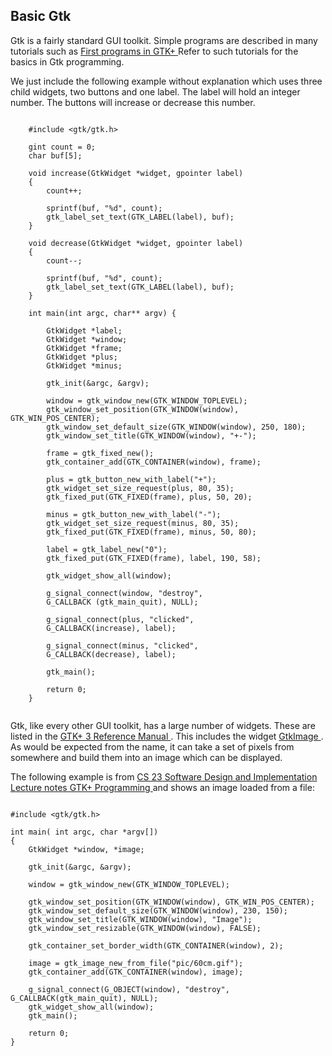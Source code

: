 
##  Basic Gtk 


Gtk is a fairly standard GUI toolkit. Simple programs
      are described in many tutorials such as [
	First programs in GTK+
      ](http://zetcode.com/tutorials/gtktutorial/firstprograms/) Refer to such tutorials for the basics in Gtk programming.


We just include the following example without explanation
      which uses three child widgets, two buttons and one label. 
      The label will hold an integer number. 
      The buttons will increase or decrease this number.

```

	#include <gtk/gtk.h>

	gint count = 0;
	char buf[5];

	void increase(GtkWidget *widget, gpointer label)
	{
  	    count++;

	    sprintf(buf, "%d", count);
	    gtk_label_set_text(GTK_LABEL(label), buf);
	}

	void decrease(GtkWidget *widget, gpointer label)
	{
	    count--;

	    sprintf(buf, "%d", count);
	    gtk_label_set_text(GTK_LABEL(label), buf);
	}

	int main(int argc, char** argv) {

	    GtkWidget *label;
	    GtkWidget *window;
	    GtkWidget *frame;
	    GtkWidget *plus;
	    GtkWidget *minus;

	    gtk_init(&argc, &argv);

	    window = gtk_window_new(GTK_WINDOW_TOPLEVEL);
	    gtk_window_set_position(GTK_WINDOW(window), GTK_WIN_POS_CENTER);
	    gtk_window_set_default_size(GTK_WINDOW(window), 250, 180);
	    gtk_window_set_title(GTK_WINDOW(window), "+-");

	    frame = gtk_fixed_new();
	    gtk_container_add(GTK_CONTAINER(window), frame);

	    plus = gtk_button_new_with_label("+");
	    gtk_widget_set_size_request(plus, 80, 35);
	    gtk_fixed_put(GTK_FIXED(frame), plus, 50, 20);

	    minus = gtk_button_new_with_label("-");
	    gtk_widget_set_size_request(minus, 80, 35);
	    gtk_fixed_put(GTK_FIXED(frame), minus, 50, 80);

	    label = gtk_label_new("0");
	    gtk_fixed_put(GTK_FIXED(frame), label, 190, 58); 

	    gtk_widget_show_all(window);

	    g_signal_connect(window, "destroy",
	    G_CALLBACK (gtk_main_quit), NULL);

	    g_signal_connect(plus, "clicked", 
	    G_CALLBACK(increase), label);

	    g_signal_connect(minus, "clicked", 
	    G_CALLBACK(decrease), label);

	    gtk_main();

	    return 0;
	}
      
```


Gtk, like every other GUI toolkit, has a large number of widgets.
      These are listed in the [
	GTK+ 3 Reference Manual
      ](https://developer.gnome.org/gtk3/3.0/) .
      This includes the widget [
	GtkImage
      ](https://developer.gnome.org/gtk3/3.0/GtkImage.html) .
      As would be expected from the name, it can take a set of pixels from somewhere
      and build them into an image which can be displayed.


The following example is from [
	CS 23 Software Design and Implementation Lecture notes GTK+ Programming
      ](http://www.cs.dartmouth.edu/~xy/cs23/gtk.html) and shows an image loaded from a file:

```

#include <gtk/gtk.h>

int main( int argc, char *argv[])
{
	GtkWidget *window, *image;

	gtk_init(&argc, &argv);

	window = gtk_window_new(GTK_WINDOW_TOPLEVEL);

	gtk_window_set_position(GTK_WINDOW(window), GTK_WIN_POS_CENTER);
	gtk_window_set_default_size(GTK_WINDOW(window), 230, 150);
	gtk_window_set_title(GTK_WINDOW(window), "Image");
	gtk_window_set_resizable(GTK_WINDOW(window), FALSE);

	gtk_container_set_border_width(GTK_CONTAINER(window), 2);

	image = gtk_image_new_from_file("pic/60cm.gif");
	gtk_container_add(GTK_CONTAINER(window), image);

	g_signal_connect(G_OBJECT(window), "destroy", G_CALLBACK(gtk_main_quit), NULL);
	gtk_widget_show_all(window);
	gtk_main();

	return 0;
}
      
```
